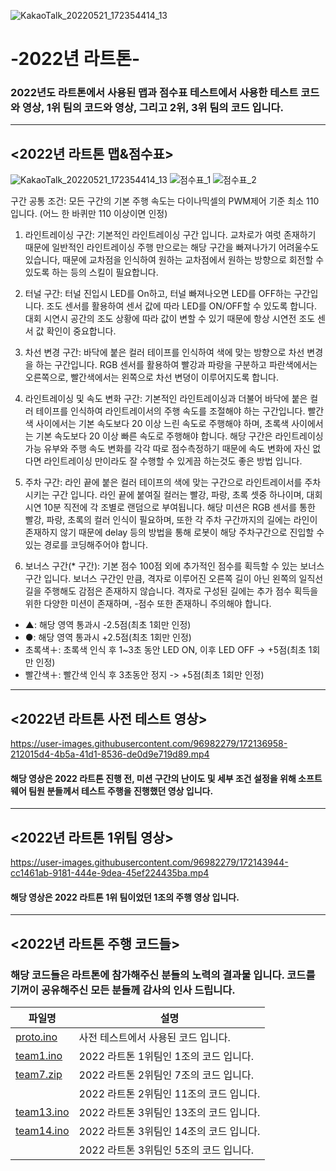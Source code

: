 ![KakaoTalk_20220521_172354414_13](https://user-images.githubusercontent.com/96982279/172133085-859a43b9-c2b6-4bc2-945f-2a20405d2947.jpg)
# -2022년 라트톤-
### 2022년도 라트톤에서 사용된 맵과 점수표 테스트에서 사용한 테스트 코드와 영상, 1위 팀의 코드와 영상, 그리고 2위, 3위 팀의 코드 입니다.

* * *

## <2022년 라트톤 맵&점수표>
![KakaoTalk_20220521_172354414_13](https://user-images.githubusercontent.com/96982279/172140711-874e14fe-bd33-4a65-9770-497e26a4fb44.jpg)
![점수표_1](https://user-images.githubusercontent.com/96982279/171007370-79298aa6-de3d-4f94-a18a-433ee284f8fa.png)
![점수표_2](https://user-images.githubusercontent.com/96982279/171007390-6ab71bb8-0fff-40bd-808d-907cd385c8d1.png)

 구간 공통 조건: 모든 구간의 기본 주행 속도는 다이나믹셀의 PWM제어 기준 최소 110 입니다. (어느 한 바퀴만 110 이상이면 인정)

 1. 라인트레이싱 구간: 기본적인 라인트레이싱 구간 입니다. 교차로가 여럿 존재하기 때문에 일반적인 라인트레이싱 주행 만으로는 해당 구간을 빠져나가기 어려울수도 있습니다, 때문에 교차점을 인식하여 원하는 교차점에서 원하는 방향으로 회전할 수 있도록 하는 등의 스킬이 필요합니다.

 2. 터널 구간: 터널 진입시 LED를 On하고, 터널 빠져나오면 LED를 OFF하는 구간입니다. 조도 센서를 활용하여 센서 값에 따라 LED를 ON/OFF할 수 있도록 합니다. 대회 시연시 공간의 조도 상황에 따라 값이 변할 수 있기 때문에 항상 시연전 조도 센서 값 확인이 중요합니다.

 3. 차선 변경 구간: 바닥에 붙은 컬러 테이프를 인식하여 색에 맞는 방향으로 차선 변경을 하는 구간입니다. RGB 센서를 활용하여 빨강과 파랑을 구분하고 파란색에서는 오른쪽으로, 빨간색에서는 왼쪽으로 차선 변뎡이 이루어지도록 합니다.

 4. 라인트레이싱 및 속도 변화 구간: 기본적인 라인트레이싱과 더불어 바닥에 붙은 컬러 테이프를 인식하여 라인트레이서의 주행 속도를 조절해야 하는 구간입니다. 빨간색 사이에서는 기본 속도보다 20 이상 느린 속도로 주행해야 하며, 초록색 사이에서는 기본 속도보다 20 이상 빠른 속도로 주행해야 합니다. 해당 구간은 라인트레이싱 가능 유부와 주행 속도 변화를 각각 따로 점수측정하기 때문에 속도 변화에 자신 없다면 라인트레이싱 만이라도 잘 수행할 수 있게끔 하는것도 좋은 방법 입니다.

 5. 주차 구간: 라인 끝에 붙은 컬러 테이프의 색에 맞는 구간으로 라인트레이서를 주차시키는 구간 입니다. 라인 끝에 붙여질 컬러는 빨강, 파랑, 초록 셋중 하나이며, 대회 시연 10분 직전에 각 조별로 랜덤으로 부여됩니다. 해당 미션은 RGB 센서를 통한 빨강, 파랑, 초록의 컬러 인식이 필요하며, 또한 각 주차 구간까지의 길에는 라인이 존재하지 않기 때문에 delay 등의 방법을 통해 로봇이 해당 주차구간으로 진입할 수 있는 경로를 코딩해주어야 합니다.

 6. 보너스 구간(* 구간): 기본 점수 100점 외에 추가적인 점수를 획득할 수 있는 보너스 구간 입니다. 보너스 구간인 만큼, 격자로 이루어진 오른쪽 길이 아닌 왼쪽의 일직선 길을 주행해도 감점은 존재하지 않습니다. 격자로 구성된 길에는 추가 점수 획득을 위한 다양한 미션이 존재하며, -점수 또한 존재하니 주의해야 합니다.
+ ▲: 해당 영역 통과시 -2.5점(최초 1회만 인정)
+ ●: 해당 영역 통과시 +2.5점(최초 1회만 인정)
+ 초록색＋: 초록색 인식 후 1~3초 동안 LED ON, 이후 LED OFF -> +5점(최초 1회만 인정)
+ 빨간색＋: 빨간색 인식 후 3초동안 정지 -> +5점(최초 1회만 인정)


* * *

## <2022년 라트톤 사전 테스트 영상>
https://user-images.githubusercontent.com/96982279/172136958-212015d4-4b5a-41d1-8536-de0d9e719d89.mp4
#### 해당 영상은 2022 라트톤 진행 전, 미션 구간의 난이도 및 세부 조건 설정을 위해 소프트웨어 팀원 분들께서 테스트 주행을 진행했던 영상 입니다.

* * *

## <2022년 라트톤 1위팀 영상>
https://user-images.githubusercontent.com/96982279/172143944-cc1461ab-9181-444e-9dea-45ef224435ba.mp4
#### 해당 영상은 2022 라트톤 1위 팀이었던 1조의 주행 영상 입니다.

* * *

## <2022년 라트톤 주행 코드들>
### 해당 코드들은 라트톤에 참가해주신 분들의 노력의 결과물 입니다. 코드를 기꺼이 공유해주신 모든 분들께 감사의 인사 드립니다.
|파일명|설명|
|------|---|
|[proto.ino](https://github.com/HY-MEC/-2022-LineTracerHackerton-/blob/05e925f687472f6b2ad97878da25915718447db3/proto.ino)|사전 테스트에서 사용된 코드 입니다.|
|[team1.ino](https://github.com/HY-MEC/-2022-LineTracerHackerton-/blob/05e925f687472f6b2ad97878da25915718447db3/team1.ino)|2022 라트톤 1위팀인 1조의 코드 입니다.|
|[team7.zip](https://github.com/HY-MEC/-2022-LineTracerHackerton-/blob/05e925f687472f6b2ad97878da25915718447db3/team7.zip)|2022 라트톤 2위팀인 7조의 코드 입니다.|
||2022 라트톤 2위팀인 11조의 코드 입니다.|
|[team13.ino](https://github.com/HY-MEC/-2022-LineTracerHackerton-/blob/05e925f687472f6b2ad97878da25915718447db3/team13.ino)|2022 라트톤 3위팀인 13조의 코드 입니다.|
|[team14.ino](https://github.com/HY-MEC/-2022-LineTracerHackerton-/blob/05e925f687472f6b2ad97878da25915718447db3/team14.ino)|2022 라트톤 3위팀인 14조의 코드 입니다.|
||2022 라트톤 3위팀인 5조의 코드 입니다.|

